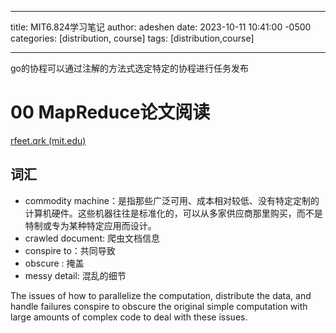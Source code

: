 

---

title: MIT6.824学习笔记
author: adeshen
date: 2023-10-11 10:41:00 -0500
categories: [distribution, course]
tags: [distribution,course]

---



go的协程可以通过注解的方法式选定特定的协程进行任务发布



# 00 MapReduce论文阅读

[rfeet.qrk (mit.edu)](https://pdos.csail.mit.edu/6.824/papers/mapreduce.pdf)


## 词汇

- commodity machine：是指那些广泛可用、成本相对较低、没有特定定制的计算机硬件。这些机器往往是标准化的，可以从多家供应商那里购买，而不是特制或专为某种特定应用而设计。
- crawled document: 爬虫文档信息
- conspire to：共同导致
- obscure : 掩盖
- messy detail: 混乱的细节

The issues of how to parallelize the computation, distribute the data, and handle
failures conspire to obscure the original simple computation with large amounts of complex code to deal with
these issues.

